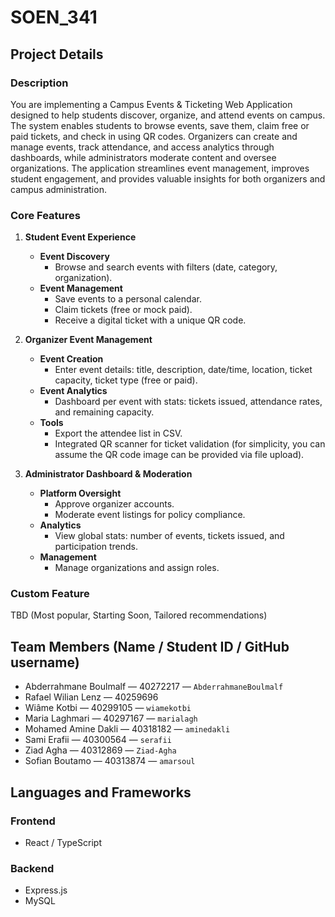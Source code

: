 # SOEN_341

## Project Details

### Description

You are implementing a Campus Events & Ticketing Web Application designed to help students discover, organize, and attend events on campus. The system enables students to browse events, save them, claim free or paid tickets, and check in using QR codes. Organizers can create and manage events, track attendance, and access analytics through dashboards, while administrators moderate content and oversee organizations. The application streamlines event management, improves student engagement, and provides valuable insights for both organizers and campus administration.

### Core Features

1. **Student Event Experience**  
   - **Event Discovery**  
     - Browse and search events with filters (date, category, organization).  
   - **Event Management**  
     - Save events to a personal calendar.  
     - Claim tickets (free or mock paid).  
     - Receive a digital ticket with a unique QR code.

2. **Organizer Event Management**  
   - **Event Creation**  
     - Enter event details: title, description, date/time, location, ticket capacity, ticket type (free or paid).  
   - **Event Analytics**  
     - Dashboard per event with stats: tickets issued, attendance rates, and remaining capacity.  
   - **Tools**  
     - Export the attendee list in CSV.  
     - Integrated QR scanner for ticket validation (for simplicity, you can assume the QR code image can be provided via file upload).

3. **Administrator Dashboard & Moderation**  
   - **Platform Oversight**  
     - Approve organizer accounts.  
     - Moderate event listings for policy compliance.  
   - **Analytics**  
     - View global stats: number of events, tickets issued, and participation trends.  
   - **Management**  
     - Manage organizations and assign roles.

### Custom Feature

TBD (Most popular, Starting Soon, Tailored recommendations)

## Team Members (Name / Student ID / GitHub username)

- Abderrahmane Boulmalf — 40272217 — `AbderrahmaneBoulmalf`  
- Rafael Wilian Lenz — 40259696  
- Wiâme Kotbi — 40299105 — `wiamekotbi`  
- Maria Laghmari — 40297167 — `marialagh`  
- Mohamed Amine Dakli — 40318182 — `aminedakli`  
- Sami Erafii — 40300564 — `serafii`  
- Ziad Agha — 40312869 — `Ziad-Agha`  
- Sofian Boutamo — 40313874 — `amarsoul`

## Languages and Frameworks

### Frontend

- React / TypeScript

### Backend

- Express.js
- MySQL


